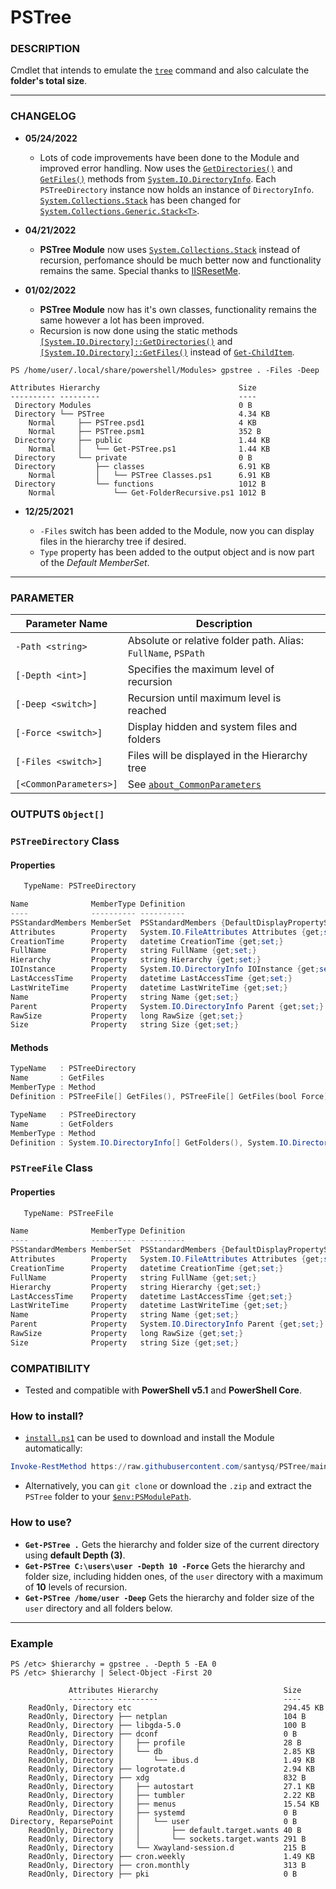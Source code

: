 # PSTree

### DESCRIPTION
Cmdlet that intends to emulate the [`tree`](https://docs.microsoft.com/en-us/windows-server/administration/windows-commands/tree) command and also calculate the __folder's total size__.

---
### CHANGELOG

- __05/24/2022__

    - Lots of code improvements have been done to the Module and improved error handling. Now uses the [`GetDirectories()`](https://docs.microsoft.com/en-us/dotnet/api/system.io.directoryinfo.getdirectories?view=net-6.0#system-io-directoryinfo-getdirectories) and [`GetFiles()`](https://docs.microsoft.com/en-us/dotnet/api/system.io.directoryinfo.getfiles?view=net-6.0#system-io-directoryinfo-getfiles) methods from [`System.IO.DirectoryInfo`](https://docs.microsoft.com/en-us/dotnet/api/system.io.directoryinfo?view=net-6.0). Each `PSTreeDirectory` instance now holds an instance of `DirectoryInfo`. [`System.Collections.Stack`](https://docs.microsoft.com/en-us/dotnet/api/system.collections.stack?view=net-6.0) has been changed for [`System.Collections.Generic.Stack<T>`](https://docs.microsoft.com/en-us/dotnet/api/system.collections.generic.stack-1?view=net-6.0).

- __04/21/2022__

    - __PSTree Module__ now uses [`System.Collections.Stack`](https://docs.microsoft.com/en-us/dotnet/api/system.collections.stack?view=net-6.0) instead of recursion, perfomance should be much better now and functionality remains the same. Special thanks to [IISResetMe](https://github.com/IISResetMe).

- __01/02/2022__

    - __PSTree Module__ now has it's own classes, functionality remains the same however a lot has been improved.
    - Recursion is now done using the static methods [`[System.IO.Directory]::GetDirectories()`](https://docs.microsoft.com/en-us/dotnet/api/system.io.directory.getdirectories?view=net-6.0) and [`[System.IO.Directory]::GetFiles()`](https://docs.microsoft.com/en-us/dotnet/api/system.io.directory.getfiles?view=net-6.0) instead of [`Get-ChildItem`](https://docs.microsoft.com/en-us/powershell/module/microsoft.powershell.management/get-childitem).

```
PS /home/user/.local/share/powershell/Modules> gpstree . -Files -Deep

Attributes Hierarchy                               Size
---------- ---------                               ----
 Directory Modules                                 0 B
 Directory └── PSTree                              4.34 KB
    Normal     ├── PSTree.psd1                     4 KB
    Normal     ├── PSTree.psm1                     352 B
 Directory     ├── public                          1.44 KB
    Normal     │   └── Get-PSTree.ps1              1.44 KB
 Directory     └── private                         0 B
 Directory         ├── classes                     6.91 KB
    Normal         │   └── PSTree Classes.ps1      6.91 KB
 Directory         └── functions                   1012 B
    Normal             └── Get-FolderRecursive.ps1 1012 B
```
- __12/25/2021__

    - `-Files` switch has been added to the Module, now you can display files in the hierarchy tree if desired.
    - `Type` property has been added to the output object and is now part of the _Default MemberSet_.
---


### PARAMETER

| Parameter Name | Description
| --- | --- |
| `-Path <string>` | Absolute or relative folder path. Alias: `FullName`, `PSPath` |
| `[-Depth <int>]` | Specifies the maximum level of recursion |
| `[-Deep <switch>]` | Recursion until maximum level is reached |
| `[-Force <switch>]` | Display hidden and system files and folders |
| `[-Files <switch>]` | Files will be displayed in the Hierarchy tree |
| `[<CommonParameters>]` | See [`about_CommonParameters`](https://go.microsoft.com/fwlink/?LinkID=113216) |

### OUTPUTS `Object[]`

### `PSTreeDirectory` Class

#### Properties

```powershell
   TypeName: PSTreeDirectory

Name              MemberType Definition
----              ---------- ----------
PSStandardMembers MemberSet  PSStandardMembers {DefaultDisplayPropertySet}
Attributes        Property   System.IO.FileAttributes Attributes {get;set;}
CreationTime      Property   datetime CreationTime {get;set;}
FullName          Property   string FullName {get;set;}
Hierarchy         Property   string Hierarchy {get;set;}
IOInstance        Property   System.IO.DirectoryInfo IOInstance {get;set;}
LastAccessTime    Property   datetime LastAccessTime {get;set;}
LastWriteTime     Property   datetime LastWriteTime {get;set;}
Name              Property   string Name {get;set;}
Parent            Property   System.IO.DirectoryInfo Parent {get;set;}
RawSize           Property   long RawSize {get;set;}
Size              Property   string Size {get;set;}
```

#### Methods

```powershell
TypeName   : PSTreeDirectory
Name       : GetFiles
MemberType : Method
Definition : PSTreeFile[] GetFiles(), PSTreeFile[] GetFiles(bool Force)

TypeName   : PSTreeDirectory
Name       : GetFolders
MemberType : Method
Definition : System.IO.DirectoryInfo[] GetFolders(), System.IO.DirectoryInfo[] GetFolders(bool Force)
```

### `PSTreeFile` Class

#### Properties

```powershell
   TypeName: PSTreeFile

Name              MemberType Definition
----              ---------- ----------
PSStandardMembers MemberSet  PSStandardMembers {DefaultDisplayPropertySet}
Attributes        Property   System.IO.FileAttributes Attributes {get;set;}
CreationTime      Property   datetime CreationTime {get;set;}
FullName          Property   string FullName {get;set;}
Hierarchy         Property   string Hierarchy {get;set;}
LastAccessTime    Property   datetime LastAccessTime {get;set;}
LastWriteTime     Property   datetime LastWriteTime {get;set;}
Name              Property   string Name {get;set;}
Parent            Property   System.IO.DirectoryInfo Parent {get;set;}
RawSize           Property   long RawSize {get;set;}
Size              Property   string Size {get;set;}
```

### COMPATIBILITY
- Tested and compatible with __PowerShell v5.1__ and __PowerShell Core__.

### How to install?

- [`install.ps1`](https://github.com/santysq/PSTree/blob/main/install.ps1) can be used to download and install the Module automatically:

```powershell
Invoke-RestMethod https://raw.githubusercontent.com/santysq/PSTree/main/install.ps1 | Invoke-Expression
```

- Alternatively, you can `git clone` or download the `.zip` and extract the `PSTree` folder to your [`$env:PSModulePath`](https://docs.microsoft.com/en-us/powershell/module/microsoft.powershell.core/about/about_psmodulepath?view=powershell-7.2).

### How to use?

- __`Get-PSTree .`__ Gets the hierarchy and folder size of the current directory using __default Depth (3)__.
- __`Get-PSTree C:\users\user -Depth 10 -Force`__ Gets the hierarchy and folder size, including hidden ones, of the `user` directory  with a maximum of __10__ levels of recursion.
- __`Get-PSTree /home/user -Deep`__ Gets the hierarchy and folder size of the `user` directory and all folders below.

---

### Example

```
PS /etc> $hierarchy = gpstree . -Depth 5 -EA 0
PS /etc> $hierarchy | Select-Object -First 20

             Attributes Hierarchy                            Size
             ---------- ---------                            ----
    ReadOnly, Directory etc                                  294.45 KB
    ReadOnly, Directory ├── netplan                          104 B
    ReadOnly, Directory ├── libgda-5.0                       100 B
    ReadOnly, Directory ├── dconf                            0 B
    ReadOnly, Directory │   ├── profile                      28 B
    ReadOnly, Directory │   └── db                           2.85 KB
    ReadOnly, Directory │       └── ibus.d                   1.49 KB
    ReadOnly, Directory ├── logrotate.d                      2.94 KB
    ReadOnly, Directory ├── xdg                              832 B
    ReadOnly, Directory │   ├── autostart                    27.1 KB
    ReadOnly, Directory │   ├── tumbler                      2.22 KB
    ReadOnly, Directory │   ├── menus                        15.54 KB
    ReadOnly, Directory │   ├── systemd                      0 B
Directory, ReparsePoint │   │   └── user                     0 B
    ReadOnly, Directory │   │       ├── default.target.wants 40 B
    ReadOnly, Directory │   │       └── sockets.target.wants 291 B
    ReadOnly, Directory │   └── Xwayland-session.d           215 B
    ReadOnly, Directory ├── cron.weekly                      1.49 KB
    ReadOnly, Directory ├── cron.monthly                     313 B
    ReadOnly, Directory ├── pki                              0 B
```
